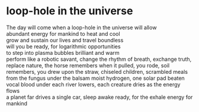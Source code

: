 # loop-hole in the universe

The day will come when a loop-hole in the universe will allow\
abundant energy for mankind to heat and cool\
grow and sustain our lives and travel boundless\
will you be ready, for logarithmic opportunities\
to step into plasma bubbles brilliant and warm\
perform like a robotic savant, change the rhythm of breath, exchange truth, replace nature, the horse remembers when it pulled, you rode, soil remembers, you drew upon the straw, chiseled children, scrambled meals from the fungus under the balsam moist hydrogen, one solar pad beaten vocal blood under each river lowers, each creature dries as the energy flows\
a planet far drives a single car, sleep awake ready, for the exhale energy for mankind
